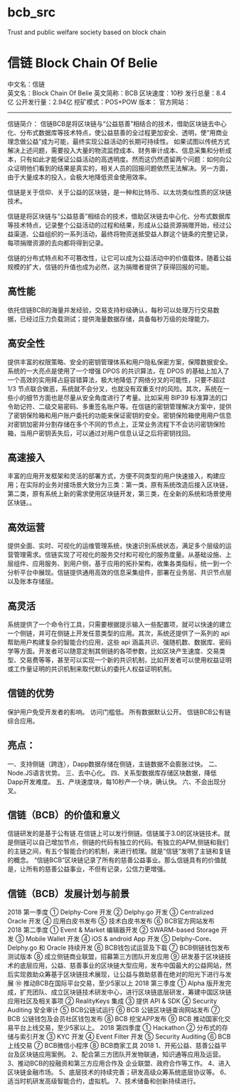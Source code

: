 # bcb_src
Trust and public welfare society based on block chain
# 信链 Block Chain Of Belie 



中文名：信链   
英文名：Block Chain Of Belie
英文简称：BCB
区块速度：10秒
发行总量：8.4亿
公开发行量：2.94亿
挖矿模式：POS+POW
版本：
官方网站：

--------------------------------------------------------------------------------------------------------------------------------

信链简介：
信链BCB是将区块链与“公益慈善”相结合的技术，借助区块链去中心化、分布式数据库等技术特点，使公益慈善的全过程更加安全、透明，使“用商业理念做公益”成为可能，最终实现公益活动的长期可持续性。
如果试图以传统方式解决上述问题，需要投入大量的物流监控成本、财务审计成本、信息采集和分析成本，只有如此才能保证公益活动的高透明度。然而这仍然遗留两个问题：如何向公众证明他们看到的结果是真实的，相关人员的回报问题依然无法解决。另一方面，由于大量成本的投入，会极大地降低资金使用效率。

信链是关于信仰、关于公益的区块链，是一种和比特币、以太坊类似性质的区块链技术。

信链是将区块链与“公益慈善”相结合的技术，借助区块链去中心化、分布式数据库等技术特点，记录整个公益活动的过程和结果，形成从公益资源捐赠开始，经过公益渠道、公益组织的一系列活动，最终将物资送抵受益人群这个链条的完整记录，每项捐赠资源的去向都将得到记录。

信链的分布式特点和不可篡改性，让它可以成为公益活动中的价值载体，随着公益规模的扩大，信链的升值也成为必然，这为捐赠者提供了获得回报的可能。

高性能
--------------------------------------------------------------------------------------------------------------------------------
依托信链BCB的海量并发经验，交易支持秒级确认，每秒可以处理万行交易数据，已经过压力负载测试；提供海量数据存储，具备每秒万级的处理能力。

高安全性
--------------------------------------------------------------------------------------------------------------------------------
提供丰富的权限策略、安全的密钥管理体系和用户隐私保密方案，保障数据安全。系统的一大亮点是使用了一个增强 DPOS 的共识算法，在 DPOS 的基础上加入了一个高效的实用拜占庭容错算法，极大地降低了网络分叉的可能性，只要不超过 1/3 节点联合做恶，系统就不会分叉，也就没有双重支付的风险。其次，系统在一些小的细节方面也是尽量从安全角度进行了考量。比如采用 BIP39 标准算法的口令助记符、二级交易密码、多重签名账户等。在信链的密钥管理解决方案中，提供了密钥保险箱和用户账户委托的功能来保证密钥的安全。密钥保险箱使用用户信息对密钥加密并分割存储在多个不同的节点上，正常业务流程下不会访问密钥保险箱，当用户密钥丢失后，可以通过对用户信息认证之后将密钥找回。

高速接入
--------------------------------------------------------------------------------------------------------------------------------
丰富的应用开发框架和灵活的部署方式，方便不同类型的用户快速接入，构建应用；在实际的业务对接场景大致分为三类：第一类，原有系统改造后接入区块链，第二类，原有系统上新的需求使用区块链开发，第三类，在全新的系统和场景使用区块链。。

高效运营
--------------------------------------------------------------------------------------------------------------------------------
提供全面、实时、可视化的运维管理系统，快速识别系统状态，满足多个层级的运营管理需求。信链实现了可视化的服务交付和可视化的服务度量。从基础设施、上层组件、应用服务、到用户侧，基于应用的拓扑架构，收集各类指标，统一到一个分析平台中展现。信链提供通用高效的信息采集组件，部署在业务层、共识节点层以及账本存储层。

高灵活
--------------------------------------------------------------------------------------------------------------------------------
系统提供了一个命令行工具，只需要根据提示输入一些配置项，就可以快速的建立一个侧链，并可在侧链上开发任意类型的应用。其次，系统还提供了一系列的 api 帮助用户构建复杂的智能合约应用，这些 api 涵盖共识、强随机数、数据库、密码学等方面。开发者可以随意定制其侧链的各项参数，比如区块产生速度、交易类型、交易费等等，甚至可以实现一个新的共识机制，比如开发者可以使用权益证明或工作量证明的共识机制来取代默认的委托人权益证明机制。

信链的优势
--------------------------------------------------------------------------------------------------------------------------------
保护用户免受开发者的影响。
访问门槛低。
所有数据默认公开。
信链BCB公有链综合应用。

亮点：
--------------------------------------------------------------------------------------------------------------------------------
一、支持侧链（跨连），Dapp数据存储在侧链，主链数据不会膨胀过快。
二、Node.JS语言优势。
三、去中心化。
四、关系型数据库存储区块数据，降低Dapp开发难度。
五、产块速度块，每10秒产一个块，确认快。
六、不会出现分叉。

信链（BCB）的价值和意义
--------------------------------------------------------------------------------------------------------------------------------
信链研发的是基于公有链.在信链上可以发行侧链。信链属于3.0的区块链技术。就是侧链可以自己增加节点，侧链的代码有独立的代码。有独立的APM,侧链和我们的主链之间，有五个智能合约的机制，来进行梳理。就是”信链”发明了主链和复链的概念。
“信链BCB”区块链记录了所有的慈善公益事业。那么信链具有的价值就是，让所有的慈善公益事业，不但有记录，公信力更增强。


信链（BCB）发展计划与前景
--------------------------------------------------------------------------------------------------------------------------------
2018 第一季度
① Delphy-Core 开发
② Delphy.go 开发
③ Centralized Oracle 开发
④ 应用白皮书发布
⑤ 技术白皮书发布
⑥ BCB官方网站发布                                                    
2018 第二季度
① Event & Market 编辑器开发
② SWARM-based Storage 开发
③ Mobile Wallet 开发
④ iOS & android App 开发
⑤ Delphy-Core、Delphy.go 和 Oracle 持续开发
⑥ BCB钱包试运营及下载
⑦ BCB侧链钱包发布测试版本
⑧ 成立侧链商业联盟，招募第三方团队开发应用
⑨ 研发基于区块链技术的底层应用，公益、慈善事业的区块链大型应用，发布中国最大的公益网站，然后实现救助众筹基于区块链技术展现，让公益与救助慈善在绝对的阳光下进行与发展
⑩ 推动BCB在国际平台交易，至少5家以上
2018 第三季度
① Alpha 版开发完成，扩充团队、成立区块链技术研发中心，进行区块链底层研发，筹建中国区块链应用社区及相关事项
② RealityKeys 集成
③ 提供 API & SDK
④ Security Auditing 安全审计
⑤ BCB公链试运行
⑥ BCB 公链区块链查询网站发布
⑦ BCB 公链钱包及会员社区钱包发布
⑧ BCB 挖宝APP发布
⑨ BCB 推动国家化交易平台上线交易，至少5家以上。
2018 第四季度
① Hackathon
② 分布式的存储与索引开发
③ KYC 开发
④ Event Filter 开发
⑤ Security Auditing
⑥ BCB上线交易
⑦ BCB微信小程序
⑧ BCB商家工具
2018
1、开拓公益、慈善公益平台及区块链应用案例。
2、配合第三方团队开发物联通，知识通等应用及运营。
3、推动BCB的投融资和第三方应用合作及 企业联盟、政府合作等工作。
4、进入区块链金融市场。
5、底层技术的持续完善；研发高级众筹系统底层协议等。
6、适当时机研发高级智能合约，虚拟机。
7、技术储备和创新持续进行。










